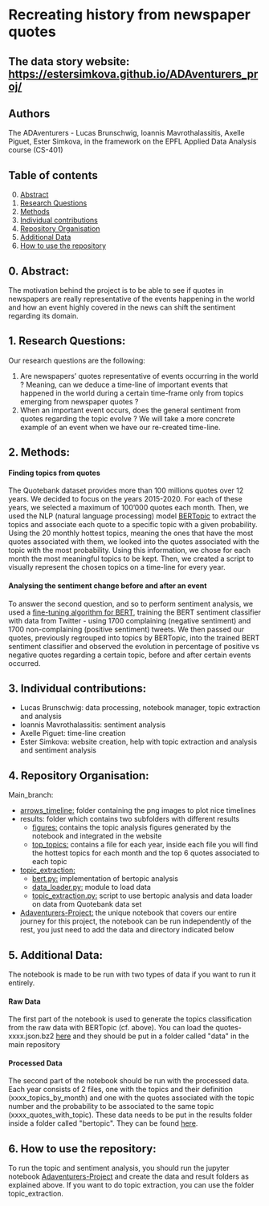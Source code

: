 # Recreating history from newspaper quotes

## The data story website: **https://estersimkova.github.io/ADAventurers_proj/**

## Authors

The ADAventurers - Lucas Brunschwig, Ioannis Mavrothalassitis, Axelle Piguet, Ester Simkova, in the framework on the EPFL Applied Data Analysis course (CS-401)

## Table of contents

0. [Abstract](#1)
1. [Research Questions](#2)
2. [Methods](#3)
3. [Individual contributions](#4)
4. [Repository Organisation](#5)
5. [Additional Data](#6)
6. [How to use the repository](#7)

## 0. Abstract: <a class="anchor" id="1"></a>

The motivation behind the project is to be able to see if quotes in newspapers are really representative of the events happening in the world and how an event highly covered in the news can shift the sentiment regarding its domain.

## 1. Research Questions: <a class="anchor" id="2"></a>

Our research questions are the following:

1. Are newspapers’ quotes representative of events occurring in the world ? Meaning, can we deduce a time-line of important events that happened in the world during a certain time-frame only from topics emerging from newspaper quotes ?
2. When an important event occurs, does the general sentiment from quotes regarding the topic evolve ? We will take a more concrete example of an event when we have our re-created time-line.


## 2. Methods: <a class="anchor" id="3"></a>

#### Finding topics from quotes

The Quotebank dataset provides more than 100 millions quotes over 12 years. We decided to focus on the years 2015-2020. For each of these years, we selected a maximum of 100’000 quotes each month. Then, we used the NLP (natural language processing) model [BERTopic](https://github.com/MaartenGr/BERTopic) to extract the topics and associate each quote to a specific topic with a given probability. Using the 20 monthly hottest topics, meaning the ones that have the most quotes associated with them, we looked into the quotes associated with the topic with the most probability.
Using this information, we chose for each month the most meaningful topics to be kept.
Then, we created a script to visually represent the chosen topics on a time-line for every year.

#### Analysing the sentiment change before and after an event

To answer the second question, and so to perform sentiment analysis, we used a [fine-tuning algorithm for BERT](https://skimai.com/fine-tuning-bert-for-sentiment-analysis/), training the BERT sentiment classifier with data from Twitter - using 1700 complaining (negative sentiment) and 1700 non-complaining (positive sentiment) tweets. We then passed our quotes, previously regrouped into topics by BERTopic, into the trained BERT sentiment classifier and observed the evolution in percentage of positive vs negative quotes regarding a certain topic, before and after certain events occurred.


## 3. Individual contributions: <a class="anchor" id="4"></a>

- Lucas Brunschwig: data processing, notebook manager, topic extraction and analysis
- Ioannis Mavrothalassitis: sentiment analysis
- Axelle Piguet: time-line creation 
- Ester Simkova: website creation, help with topic extraction and analysis and sentiment analysis



## 4. Repository Organisation: <a class="anchor" id="5"></a>

Main_branch: 
- [arrows_timeline:](https://github.com/epfl-ada/ada-2021-project-adaventurers/tree/master/arrows_timeline) folder containing the png images to plot nice timelines
- results: folder which contains two subfolders with different results
  - [figures:](https://github.com/epfl-ada/ada-2021-project-adaventurers/tree/master/results/figures) contains the topic analysis figures generated by the notebook and integrated in the website
  - [top_topics:](https://github.com/epfl-ada/ada-2021-project-adaventurers/tree/master/results/top_topics) contains a file for each year, inside each file you will find the hottest topics for each month and the top 6 quotes associated to each topic
- [topic_extraction:](https://github.com/epfl-ada/ada-2021-project-adaventurers/tree/master/topic_extraction)
  - [bert.py:](https://github.com/epfl-ada/ada-2021-project-adaventurers/blob/master/topic_extraction/bert.py) implementation of bertopic analysis
  - [data_loader.py:](https://github.com/epfl-ada/ada-2021-project-adaventurers/blob/master/topic_extraction/data_loader.py) module to load data
  - [topic_extraction.py:](https://github.com/epfl-ada/ada-2021-project-adaventurers/blob/master/topic_extraction/topic_extraction.py) script to use bertopic analysis and data loader on data from Quotebank data set
- [Adaventurers-Project:](https://github.com/epfl-ada/ada-2021-project-adaventurers/blob/master/Adaventurers-Project.ipynb) the unique notebook that covers our entire journey for this project, the notebook can be run independently of the rest, you just need to add the data and directory indicated below


## 5. Additional Data: <a class="anchor" id="6"></a>

The notebook is made to be run with two types of data if you want to run it entirely. 

#### Raw Data
The first part of the notebook is used to generate the topics classification from the raw data with BERTopic (cf. above). You can load the quotes-xxxx.json.bz2 [here](https://zenodo.org/record/4277311#.Ybz7l2jMJPY) and they should be put in a folder called "data" in the main repository

#### Processed Data
The second part of the notebook should be run with the processed data. Each year consists of 2 files, one with the topics and their definition (xxxx_topics_by_month) and one with the quotes associated with the topic number and the probability to be associated to the same topic (xxxx_quotes_with_topic). These data needs to be put in the results folder inside a folder called "bertopic". They can be found [here](https://drive.google.com/drive/folders/1NuLnwk5nhxyMmiGOKBniL6AWK3uuE0cd?usp=sharing).

## 6. How to use the repository: <a class="anchor" id="7"></a>

To run the topic and sentiment analysis, you should run the jupyter notebook [Adaventurers-Project](https://github.com/epfl-ada/ada-2021-project-adaventurers/blob/master/Adaventurers-Project.ipynb) and create the data and result folders as explained above.
If you want to do topic extraction, you can use the folder topic_extraction.

